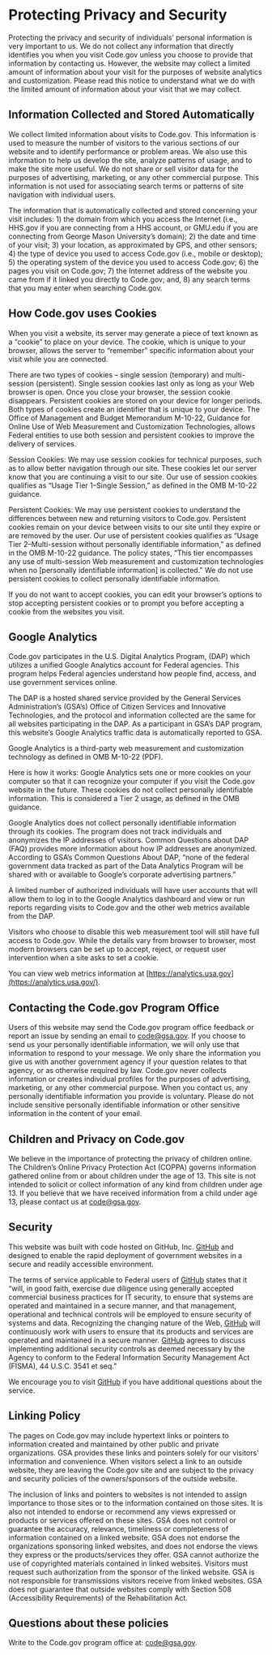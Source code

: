 # Protecting Privacy and Security

Protecting the privacy and security of individuals’ personal information is very important to us. We do not collect any information that directly identifies you when you visit Code.gov unless you choose to provide that information by contacting us. However, the website may collect a limited amount of information about your visit for the purposes of website analytics and customization. Please read this notice to understand what we do with the limited amount of information about your visit that we may collect.

## Information Collected and Stored Automatically

We collect limited information about visits to Code.gov. This information is used to measure the number of visitors to the various sections of our website and to identify performance or problem areas. We also use this information to help us develop the site, analyze patterns of usage, and to make the site more useful. We do not share or sell visitor data for the purposes of advertising, marketing, or any other commercial purpose. This information is not used for associating search terms or patterns of site navigation with individual users.

The information that is automatically collected and stored concerning your visit includes: 1) the domain from which you access the Internet (i.e., HHS.gov if you are connecting from a HHS account, or GMU.edu if you are connecting from George Mason University’s domain); 2) the date and time of your visit; 3) your location, as approximated by GPS, and other sensors; 4) the type of device you used to access Code.gov (i.e., mobile or desktop); 5) the operating system of the device you used to access Code.gov; 6) the pages you visit on Code.gov; 7) the Internet address of the website you came from if it linked you directly to Code.gov; and, 8) any search terms that you may enter when searching Code.gov.

## How Code.gov uses Cookies

When you visit a website, its server may generate a piece of text known as a “cookie” to place on your device. The cookie, which is unique to your browser, allows the server to “remember” specific information about your visit while you are connected.

There are two types of cookies – single session (temporary) and multi-session (persistent). Single session cookies last only as long as your Web browser is open. Once you close your browser, the session cookie disappears. Persistent cookies are stored on your device for longer periods. Both types of cookies create an identifier that is unique to your device. The Office of Management and Budget Memorandum M-10-22, Guidance for Online Use of Web Measurement and Customization Technologies, allows Federal entities to use both session and persistent cookies to improve the delivery of services.

Session Cookies: We may use session cookies for technical purposes, such as to allow better navigation through our site. These cookies let our server know that you are continuing a visit to our site. Our use of session cookies qualifies as “Usage Tier 1–Single Session,” as defined in the OMB M-10-22 guidance.

Persistent Cookies: We may use persistent cookies to understand the differences between new and returning visitors to Code.gov. Persistent cookies remain on your device between visits to our site until they expire or are removed by the user. Our use of persistent cookies qualifies as “Usage Tier 2–Multi-session without personally identifiable information,” as defined in the OMB M-10-22 guidance. The policy states, “This tier encompasses any use of multi-session Web measurement and customization technologies when no [personally identifiable information] is collected.” We do not use persistent cookies to collect personally identifiable information.

If you do not want to accept cookies, you can edit your browser’s options to stop accepting persistent cookies or to prompt you before accepting a cookie from the websites you visit.

## Google Analytics

Code.gov participates in the U.S. Digital Analytics Program, (DAP) which utilizes a unified Google Analytics account for Federal agencies. This program helps Federal agencies understand how people find, access, and use government services online.

The DAP is a hosted shared service provided by the General Services Administration’s (GSA’s) Office of Citizen Services and Innovative Technologies, and the protocol and information collected are the same for all websites participating in the DAP. As a participant in GSA’s DAP program, this website’s Google Analytics traffic data is automatically reported to GSA.

Google Analytics is a third-party web measurement and customization technology as defined in OMB M-10-22 (PDF).

Here is how it works: Google Analytics sets one or more cookies on your computer so that it can recognize your computer if you visit the Code.gov website in the future. These cookies do not collect personally identifiable information. This is considered a Tier 2 usage, as defined in the OMB guidance.

Google Analytics does not collect personally identifiable information through its cookies. The program does not track individuals and anonymizes the IP addresses of visitors. Common Questions about DAP (FAQ) provides more information about how IP addresses are anonymized. According to GSA’s Common Questions About DAP, “none of the federal government data tracked as part of the Data Analytics Program will be shared with or available to Google’s corporate advertising partners.”

A limited number of authorized individuals will have user accounts that will allow them to log in to the Google Analytics dashboard and view or run reports regarding visits to Code.gov and the other web metrics available from the DAP.

Visitors who choose to disable this web measurement tool will still have full access to Code.gov. While the details vary from browser to browser, most modern browsers can be set up to accept, reject, or request user intervention when a site asks to set a cookie.

You can view web metrics information at [https://analytics.usa.gov](https://analytics.usa.gov/).

## Contacting the Code.gov Program Office

Users of this website may send the Code.gov program office feedback or report an issue by sending an email to code@gsa.gov. If you choose to send us your personally identifiable information, we will only use that information to respond to your message. We only share the information you give us with another government agency if your question relates to that agency, or as otherwise required by law. Code.gov never collects information or creates individual profiles for the purposes of advertising, marketing, or any other commercial purpose. When you contact us, any personally identifiable information you provide is voluntary. Please do not include sensitive personally identifiable information or other sensitive information in the content of your email.

## Children and Privacy on Code.gov

We believe in the importance of protecting the privacy of children online. The Children’s Online Privacy Protection Act (COPPA) governs information gathered online from or about children under the age of 13. This site is not intended to solicit or collect information of any kind from children under age 13. If you believe that we have received information from a child under age 13, please contact us at code@gsa.gov.

## Security

This website was built with code hosted on GitHub, Inc. [GitHub](https://help.github.com/articles/github-terms-of-service/) and designed to enable the rapid deployment of government websites in a secure and readily accessible environment.

The terms of service applicable to Federal users of [GitHub](https://help.github.com/articles/github-terms-of-service/) states that it “will, in good faith, exercise due diligence using generally accepted commercial business practices for IT security, to ensure that systems are operated and maintained in a secure manner, and that management, operational and technical controls will be employed to ensure security of systems and data. Recognizing the changing nature of the Web, [GitHub](https://help.github.com/articles/github-terms-of-service/) will continuously work with users to ensure that its products and services are operated and maintained in a secure manner. [GitHub](https://help.github.com/articles/github-terms-of-service/) agrees to discuss implementing additional security controls as deemed necessary by the Agency to conform to the Federal Information Security Management Act (FISMA), 44 U.S.C. 3541 et seq.”

We encourage you to visit [GitHub](https://help.github.com/articles/github-terms-of-service/) if you have additional questions about the service.

## Linking Policy

The pages on Code.gov may include hypertext links or pointers to information created and maintained by other public and private organizations. GSA provides these links and pointers solely for our visitors' information and convenience. When visitors select a link to an outside website, they are leaving the Code.gov site and are subject to the privacy and security policies of the owners/sponsors of the outside website.

The inclusion of links and pointers to websites is not intended to assign importance to those sites or to the information contained on those sites. It is also not intended to endorse or recommend any views expressed or products or services offered on these sites. GSA does not control or guarantee the accuracy, relevance, timeliness or completeness of information contained on a linked website. GSA does not endorse the organizations sponsoring linked websites, and does not endorse the views they express or the products/services they offer. GSA cannot authorize the use of copyrighted materials contained in linked websites. Visitors must request such authorization from the sponsor of the linked website. GSA is not responsible for transmissions visitors receive from linked websites. GSA does not guarantee that outside websites comply with Section 508 (Accessibility Requirements) of the Rehabilitation Act.

## Questions about these policies

Write to the Code.gov program office at: [code@gsa.gov](mailto:code@gsa.gov).
